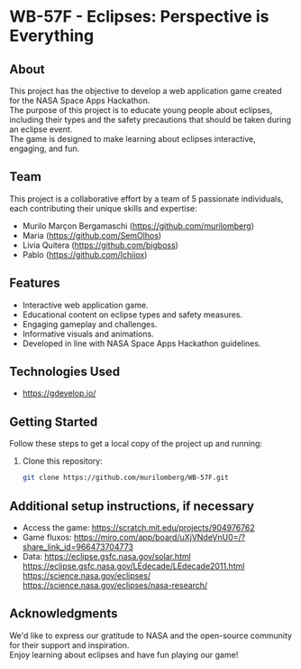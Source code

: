 # WB-57F - Eclipses: Perspective is Everything

## About

This project has the objective to develop a web application game created for the NASA Space Apps Hackathon.  
The purpose of this project is to educate young people about eclipses, including their types and the safety precautions that should be taken during an eclipse event.  
The game is designed to make learning about eclipses interactive, engaging, and fun.

## Team

This project is a collaborative effort by a team of 5 passionate individuals, each contributing their unique skills and expertise:

- Murilo Marçon Bergamaschi (https://github.com/murilomberg)
- Maria (https://github.com/SemOlhos)
- Livia Quitera (https://github.com/bigboss)
- Pablo (https://github.com/Ichiiox)

## Features

- Interactive web application game.
- Educational content on eclipse types and safety measures.
- Engaging gameplay and challenges.
- Informative visuals and animations.
- Developed in line with NASA Space Apps Hackathon guidelines.

## Technologies Used

- https://gdevelop.io/

## Getting Started

Follow these steps to get a local copy of the project up and running:

1. Clone this repository:

   ```bash
   git clone https://github.com/murilomberg/WB-57F.git

## Additional setup instructions, if necessary

- Access the game: https://scratch.mit.edu/projects/904976762
- Game fluxos: https://miro.com/app/board/uXjVNdeVnU0=/?share_link_id=966473704773
- Data:
     https://eclipse.gsfc.nasa.gov/solar.html
     https://eclipse.gsfc.nasa.gov/LEdecade/LEdecade2011.html
     https://science.nasa.gov/eclipses/
     https://science.nasa.gov/eclipses/nasa-research/
   
## Acknowledgments

We'd like to express our gratitude to NASA and the open-source community for their support and inspiration.  
Enjoy learning about eclipses and have fun playing our game!
